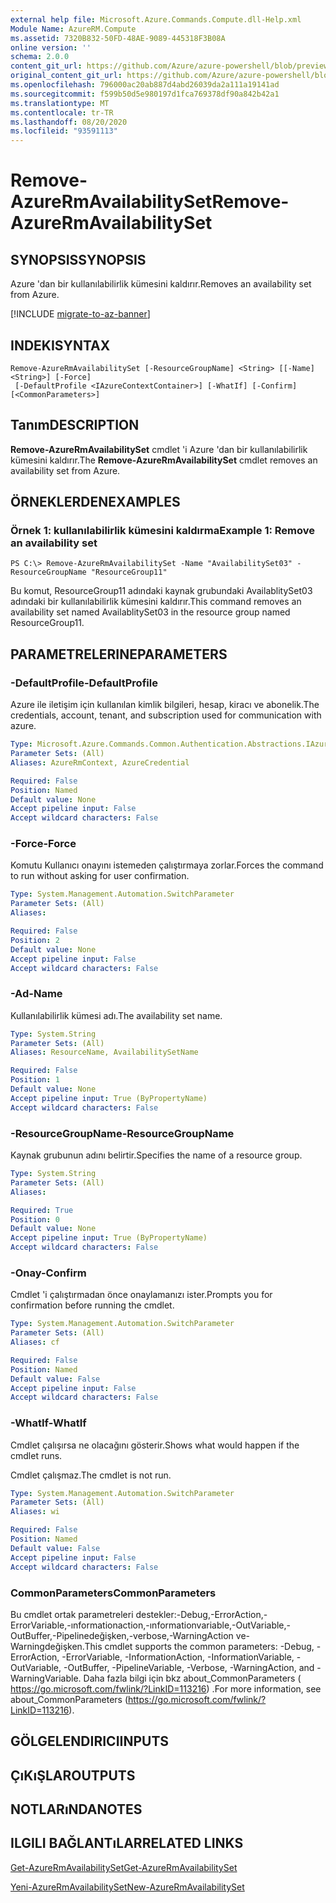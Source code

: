 ```yaml
---
external help file: Microsoft.Azure.Commands.Compute.dll-Help.xml
Module Name: AzureRM.Compute
ms.assetid: 7320B832-50FD-48AE-9089-445318F3B08A
online version: ''
schema: 2.0.0
content_git_url: https://github.com/Azure/azure-powershell/blob/preview/src/ResourceManager/Compute/Stack/Commands.Compute/help/Remove-AzureRmAvailabilitySet.md
original_content_git_url: https://github.com/Azure/azure-powershell/blob/preview/src/ResourceManager/Compute/Stack/Commands.Compute/help/Remove-AzureRmAvailabilitySet.md
ms.openlocfilehash: 796000ac20ab887d4abd26039da2a111a19141ad
ms.sourcegitcommit: f599b50d5e980197d1fca769378df90a842b42a1
ms.translationtype: MT
ms.contentlocale: tr-TR
ms.lasthandoff: 08/20/2020
ms.locfileid: "93591113"
---
```

# <span data-ttu-id="8b9ac-101">Remove-AzureRmAvailabilitySet</span><span class="sxs-lookup"><span data-stu-id="8b9ac-101">Remove-AzureRmAvailabilitySet</span></span>

## <span data-ttu-id="8b9ac-102">SYNOPSIS</span><span class="sxs-lookup"><span data-stu-id="8b9ac-102">SYNOPSIS</span></span>
<span data-ttu-id="8b9ac-103">Azure 'dan bir kullanılabilirlik kümesini kaldırır.</span><span class="sxs-lookup"><span data-stu-id="8b9ac-103">Removes an availability set from Azure.</span></span>

[!INCLUDE [migrate-to-az-banner](../../includes/migrate-to-az-banner.md)]

## <span data-ttu-id="8b9ac-104">INDEKI</span><span class="sxs-lookup"><span data-stu-id="8b9ac-104">SYNTAX</span></span>

```
Remove-AzureRmAvailabilitySet [-ResourceGroupName] <String> [[-Name] <String>] [-Force]
 [-DefaultProfile <IAzureContextContainer>] [-WhatIf] [-Confirm] [<CommonParameters>]
```

## <span data-ttu-id="8b9ac-105">Tanım</span><span class="sxs-lookup"><span data-stu-id="8b9ac-105">DESCRIPTION</span></span>
<span data-ttu-id="8b9ac-106">**Remove-AzureRmAvailabilitySet** cmdlet 'i Azure 'dan bir kullanılabilirlik kümesini kaldırır.</span><span class="sxs-lookup"><span data-stu-id="8b9ac-106">The **Remove-AzureRmAvailabilitySet** cmdlet removes an availability set from Azure.</span></span>

## <span data-ttu-id="8b9ac-107">ÖRNEKLERDEN</span><span class="sxs-lookup"><span data-stu-id="8b9ac-107">EXAMPLES</span></span>

### <span data-ttu-id="8b9ac-108">Örnek 1: kullanılabilirlik kümesini kaldırma</span><span class="sxs-lookup"><span data-stu-id="8b9ac-108">Example 1: Remove an availability set</span></span>
```
PS C:\> Remove-AzureRmAvailabilitySet -Name "AvailabilitySet03" -ResourceGroupName "ResourceGroup11"
```

<span data-ttu-id="8b9ac-109">Bu komut, ResourceGroup11 adındaki kaynak grubundaki AvailablitySet03 adındaki bir kullanılabilirlik kümesini kaldırır.</span><span class="sxs-lookup"><span data-stu-id="8b9ac-109">This command removes an availability set named AvailablitySet03 in the resource group named ResourceGroup11.</span></span>

## <span data-ttu-id="8b9ac-110">PARAMETRELERINE</span><span class="sxs-lookup"><span data-stu-id="8b9ac-110">PARAMETERS</span></span>

### <span data-ttu-id="8b9ac-111">-DefaultProfile</span><span class="sxs-lookup"><span data-stu-id="8b9ac-111">-DefaultProfile</span></span>
<span data-ttu-id="8b9ac-112">Azure ile iletişim için kullanılan kimlik bilgileri, hesap, kiracı ve abonelik.</span><span class="sxs-lookup"><span data-stu-id="8b9ac-112">The credentials, account, tenant, and subscription used for communication with azure.</span></span>

```yaml
Type: Microsoft.Azure.Commands.Common.Authentication.Abstractions.IAzureContextContainer
Parameter Sets: (All)
Aliases: AzureRmContext, AzureCredential

Required: False
Position: Named
Default value: None
Accept pipeline input: False
Accept wildcard characters: False
```

### <span data-ttu-id="8b9ac-113">-Force</span><span class="sxs-lookup"><span data-stu-id="8b9ac-113">-Force</span></span>
<span data-ttu-id="8b9ac-114">Komutu Kullanıcı onayını istemeden çalıştırmaya zorlar.</span><span class="sxs-lookup"><span data-stu-id="8b9ac-114">Forces the command to run without asking for user confirmation.</span></span>

```yaml
Type: System.Management.Automation.SwitchParameter
Parameter Sets: (All)
Aliases: 

Required: False
Position: 2
Default value: None
Accept pipeline input: False
Accept wildcard characters: False
```

### <span data-ttu-id="8b9ac-115">-Ad</span><span class="sxs-lookup"><span data-stu-id="8b9ac-115">-Name</span></span>
<span data-ttu-id="8b9ac-116">Kullanılabilirlik kümesi adı.</span><span class="sxs-lookup"><span data-stu-id="8b9ac-116">The availability set name.</span></span>

```yaml
Type: System.String
Parameter Sets: (All)
Aliases: ResourceName, AvailabilitySetName

Required: False
Position: 1
Default value: None
Accept pipeline input: True (ByPropertyName)
Accept wildcard characters: False
```

### <span data-ttu-id="8b9ac-117">-ResourceGroupName</span><span class="sxs-lookup"><span data-stu-id="8b9ac-117">-ResourceGroupName</span></span>
<span data-ttu-id="8b9ac-118">Kaynak grubunun adını belirtir.</span><span class="sxs-lookup"><span data-stu-id="8b9ac-118">Specifies the name of a resource group.</span></span>

```yaml
Type: System.String
Parameter Sets: (All)
Aliases: 

Required: True
Position: 0
Default value: None
Accept pipeline input: True (ByPropertyName)
Accept wildcard characters: False
```

### <span data-ttu-id="8b9ac-119">-Onay</span><span class="sxs-lookup"><span data-stu-id="8b9ac-119">-Confirm</span></span>
<span data-ttu-id="8b9ac-120">Cmdlet 'i çalıştırmadan önce onaylamanızı ister.</span><span class="sxs-lookup"><span data-stu-id="8b9ac-120">Prompts you for confirmation before running the cmdlet.</span></span>

```yaml
Type: System.Management.Automation.SwitchParameter
Parameter Sets: (All)
Aliases: cf

Required: False
Position: Named
Default value: False
Accept pipeline input: False
Accept wildcard characters: False
```

### <span data-ttu-id="8b9ac-121">-WhatIf</span><span class="sxs-lookup"><span data-stu-id="8b9ac-121">-WhatIf</span></span>
<span data-ttu-id="8b9ac-122">Cmdlet çalışırsa ne olacağını gösterir.</span><span class="sxs-lookup"><span data-stu-id="8b9ac-122">Shows what would happen if the cmdlet runs.</span></span>

<span data-ttu-id="8b9ac-123">Cmdlet çalışmaz.</span><span class="sxs-lookup"><span data-stu-id="8b9ac-123">The cmdlet is not run.</span></span>

```yaml
Type: System.Management.Automation.SwitchParameter
Parameter Sets: (All)
Aliases: wi

Required: False
Position: Named
Default value: False
Accept pipeline input: False
Accept wildcard characters: False
```

### <span data-ttu-id="8b9ac-124">CommonParameters</span><span class="sxs-lookup"><span data-stu-id="8b9ac-124">CommonParameters</span></span>
<span data-ttu-id="8b9ac-125">Bu cmdlet ortak parametreleri destekler:-Debug,-ErrorAction,-ErrorVariable,-ınformationaction,-ınformationvariable,-OutVariable,-OutBuffer,-Pipelinedeğişken,-verbose,-WarningAction ve-Warningdeğişken.</span><span class="sxs-lookup"><span data-stu-id="8b9ac-125">This cmdlet supports the common parameters: -Debug, -ErrorAction, -ErrorVariable, -InformationAction, -InformationVariable, -OutVariable, -OutBuffer, -PipelineVariable, -Verbose, -WarningAction, and -WarningVariable.</span></span> <span data-ttu-id="8b9ac-126">Daha fazla bilgi için bkz about_CommonParameters ( https://go.microsoft.com/fwlink/?LinkID=113216) .</span><span class="sxs-lookup"><span data-stu-id="8b9ac-126">For more information, see about_CommonParameters (https://go.microsoft.com/fwlink/?LinkID=113216).</span></span>

## <span data-ttu-id="8b9ac-127">GÖLGELENDIRICI</span><span class="sxs-lookup"><span data-stu-id="8b9ac-127">INPUTS</span></span>

## <span data-ttu-id="8b9ac-128">ÇıKıŞLAR</span><span class="sxs-lookup"><span data-stu-id="8b9ac-128">OUTPUTS</span></span>

## <span data-ttu-id="8b9ac-129">NOTLARıNDA</span><span class="sxs-lookup"><span data-stu-id="8b9ac-129">NOTES</span></span>

## <span data-ttu-id="8b9ac-130">ILGILI BAĞLANTıLAR</span><span class="sxs-lookup"><span data-stu-id="8b9ac-130">RELATED LINKS</span></span>

[<span data-ttu-id="8b9ac-131">Get-AzureRmAvailabilitySet</span><span class="sxs-lookup"><span data-stu-id="8b9ac-131">Get-AzureRmAvailabilitySet</span></span>](./Get-AzureRmAvailabilitySet.md)

[<span data-ttu-id="8b9ac-132">Yeni-AzureRmAvailabilitySet</span><span class="sxs-lookup"><span data-stu-id="8b9ac-132">New-AzureRmAvailabilitySet</span></span>](./New-AzureRmAvailabilitySet.md)


